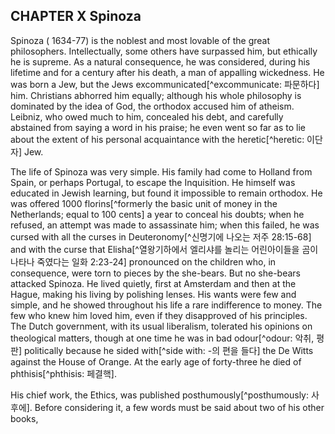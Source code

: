 ## CHAPTER X Spinoza

Spinoza ( 1634-77) is the noblest and most lovable of the great philosophers. Intellectually, some others have surpassed him, but ethically he is supreme. As a natural consequence, he was considered, during his lifetime and for a century after his death, a man of appalling wickedness. He was born a Jew, but the Jews excommunicated[^excommunicate: 파문하다] him. Christians abhorred him equally; although his whole philosophy is dominated by the idea of God, the orthodox accused him of atheism. Leibniz, who owed much to him, concealed his debt, and carefully abstained from saying a word in his praise; he even went so far as to lie about the extent of his personal acquaintance with the heretic[^heretic: 이단자] Jew.

The life of Spinoza was very simple. His family had come to Holland from Spain, or perhaps Portugal, to escape the Inquisition. He himself was educated in Jewish learning, but found it impossible to remain orthodox. He was offered 1000 florins[^formerly the basic unit of money in the Netherlands; equal to 100 cents] a year to conceal his doubts; when he refused, an attempt was made to assassinate him; when this failed, he was cursed with all the curses in Deuteronomy[^신명기에 나오는 저주 28:15-68] and with the curse that Elisha[^열왕기하에서 엘리샤를 놀리는 어린아이들을 곰이 나타나 죽였다는 일화 2:23-24] pronounced on the children who, in consequence, were torn to pieces by the she-bears. But no she-bears attacked Spinoza. He lived quietly, first at Amsterdam and then at the Hague, making his living by polishing lenses. His wants were few and simple, and he showed throughout his life a rare indifference to money. The few who knew him loved him, even if they disapproved of his principles. The Dutch government, with its usual liberalism, tolerated his opinions on theological matters, though at one time he was in bad odour[^odour: 악취, 평판] politically because he sided with[^side with: -의 편을 들다] the De Witts against the House of Orange. At the early age of forty-three he died of phthisis[^phthisis: 페결핵].

His chief work, the Ethics, was published posthumously[^posthumously: 사후에]. Before considering it, a few words must be said about two of his other books,
